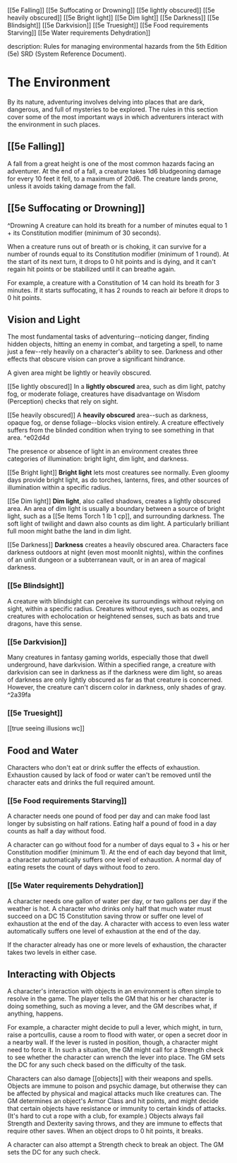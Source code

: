 [[5e Falling]]
[[5e Suffocating or Drowning]]
[[5e lightly obscured]]
[[5e heavily obscured]]
[[5e Bright light]]
[[5e Dim light]]
[[5e Darkness]]
[[5e Blindsight]]
[[5e Darkvision]]
[[5e Truesight]]
[[5e Food requirements Starving]]
[[5e Water requirements Dehydration]]

description: Rules for managing environmental hazards from the 5th Edition (5e) SRD (System Reference Document).

# The Environment 
By its nature, adventuring involves delving into places that are dark, dangerous, and full of mysteries to be explored. The rules in this section cover some of the most important ways in which adventurers interact with the environment in such places. 

## [[5e Falling]] 
A fall from a great height is one of the most common hazards facing an adventurer. At the end of a fall, a creature takes 1d6 bludgeoning damage for every 10 feet it fell, to a maximum of 20d6. The creature lands prone, unless it avoids taking damage from the fall. 


## [[5e Suffocating or Drowning]]

^Drowning
A creature can hold its breath for a number of minutes equal to 1 + its Constitution modifier (minimum of 30 seconds).

When a creature runs out of breath or is choking, it can survive for a number of rounds equal to its Constitution modifier (minimum of 1 round). At the start of its next turn, it drops to 0 hit points and is dying, and it can't regain hit points or be stabilized until it can breathe again.

For example, a creature with a Constitution of 14 can hold its breath for 3 minutes. If it starts suffocating, it has 2 rounds to reach air before it drops to 0 hit points. 


## Vision and Light 
The most fundamental tasks of adventuring--noticing danger, finding hidden objects, hitting an enemy in combat, and targeting a spell, to name just a few--rely heavily on a character's ability to see. Darkness and other effects that obscure vision can prove a significant hindrance.

A given area might be lightly or heavily obscured. 

[[5e lightly obscured]]
In a **lightly obscured** area, such as dim light, patchy fog, or moderate foliage, creatures have disadvantage on Wisdom (Perception) checks that rely on sight.

[[5e heavily obscured]]
A **heavily obscured** area--such as darkness, opaque fog, or dense foliage--blocks vision entirely. A creature effectively suffers from the blinded condition when trying to see something in that area. ^e02d4d


The presence or absence of light in an environment creates three categories of illumination: bright light, dim light, and darkness.

[[5e Bright light]]
**Bright light** lets most creatures see normally. Even gloomy days provide bright light, as do torches, lanterns, fires, and other sources of illumination within a specific radius.

[[5e Dim light]]
**Dim light**, also called shadows, creates a lightly obscured area. An area of dim light is usually a boundary between a source of bright light, such as a [[5e Items Torch 1 lb 1 cp]], and surrounding darkness. The soft light of twilight and dawn also counts as dim light. A particularly brilliant full moon might bathe the land in dim light.

[[5e Darkness]]
**Darkness** creates a heavily obscured area. Characters face darkness outdoors at night (even most moonlit nights), within the confines of an unlit dungeon or a subterranean vault, or in an area of magical darkness. 

### [[5e Blindsight]] 
A creature with blindsight can perceive its surroundings without relying on sight, within a specific radius. Creatures without eyes, such as oozes, and creatures with echolocation or heightened senses, such as bats and true dragons, have this sense. 

### [[5e Darkvision]] 
Many creatures in fantasy gaming worlds, especially those that dwell underground, have darkvision. Within a specified range, a creature with darkvision can see in darkness as if the darkness were dim light, so areas of darkness are only lightly obscured as far as that creature is concerned. However, the creature can't discern color in darkness, only shades of gray.  ^2a39fa

### [[5e Truesight]] 


[[true seeing illusions wc]]

## Food and Water 
Characters who don't eat or drink suffer the effects of exhaustion. Exhaustion caused by lack of food or water can't be removed until the character eats and drinks the full required amount. 

### [[5e Food requirements Starving]]
A character needs one pound of food per day and can make food last longer by subsisting on half rations. Eating half a pound of food in a day counts as half a day without food.

A character can go without food for a number of days equal to 3 + his or her Constitution modifier (minimum 1). At the end of each day beyond that limit, a character automatically suffers one level of exhaustion. A normal day of eating resets the count of days without food to zero. 

### [[5e Water requirements Dehydration]]
A character needs one gallon of water per day, or two gallons per day if the weather is hot. A character who drinks only half that much water must succeed on a DC 15 Constitution saving throw or suffer one level of exhaustion at the end of the day. A character with access to even less water automatically suffers one level of exhaustion at the end of the day.

If the character already has one or more levels of exhaustion, the character takes two levels in either case. 

## Interacting with Objects
A character's interaction with objects in an environment is often simple to resolve in the game. The player tells the GM that his or her character is doing something, such as moving a lever, and the GM describes what, if anything, happens.

For example, a character might decide to pull a lever, which might, in turn, raise a portcullis, cause a room to flood with water, or open a secret door in a nearby wall. If the lever is rusted in position, though, a character might need to force it. In such a situation, the GM might call for a Strength check to see whether the character can wrench the lever into place. The GM sets the DC for any such check based on the difficulty of the task.

Characters can also damage [[objects]] with their weapons and spells. Objects are immune to poison and psychic damage, but otherwise they can be affected by physical and magical attacks much like creatures can. The GM determines an object's Armor Class and hit points, and might decide that certain objects have resistance or immunity to certain kinds of attacks. (It's hard to cut a rope with a club, for example.) Objects always fail Strength and Dexterity saving throws, and they are immune to effects that require other saves. When an object drops to 0 hit points, it breaks.

A character can also attempt a Strength check to break an object. The GM sets the DC for any such check.

